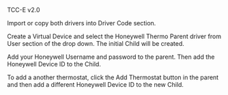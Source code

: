 TCC-E v2.0


Import or copy both drivers into Driver Code section.

Create a Virtual Device and select the Honeywell Thermo Parent driver from User section of the drop down. The initial Child will be created. 

Add your Honeywell Username and password to the parent. Then add the Honeywell Device ID to the Child.

To add a another thermostat, click the Add Thermostat button in the parent and then add a different Honeywell Device ID to the new Child.

